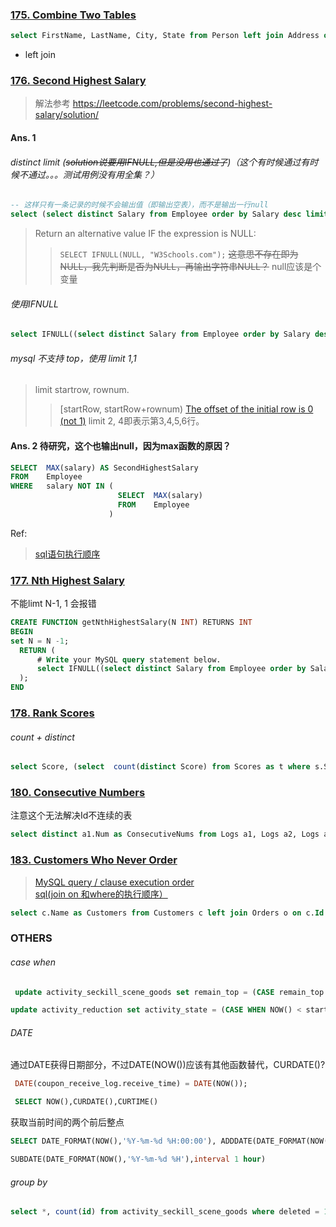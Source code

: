 ### [175. Combine Two Tables](https://leetcode.com/problems/combine-two-tables/description/)

```sql
select FirstName, LastName, City, State from Person left join Address on Person.PersonId = Address.PersonId;
```

+ left join


### [176. Second Highest Salary](https://leetcode.com/problems/second-highest-salary/description/)


> 解法参考 <https://leetcode.com/problems/second-highest-salary/solution/>


#### Ans. 1
###### distinct limit (~~solution说要用IFNULL,但是没用也通过了~~)（这个有时候通过有时候不通过。。。测试用例没有用全集？）
```sql
-- 这样只有一条记录的时候不会输出值（即输出空表），而不是输出一行null
select (select distinct Salary from Employee order by Salary desc limit 1,1) as SecondHighestSalary;
```
> Return an alternative value IF the expression is NULL:
>> `SELECT IFNULL(NULL, "W3Schools.com");`
~~这意思不存在即为NULL，我先判断是否为NULL，再输出字符串NULL？~~ null应该是个变量

###### 使用IFNULL
```sql
select IFNULL((select distinct Salary from Employee order by Salary desc limit 1,1), null) as SecondHighestSalary;
```

###### mysql 不支持 top，使用 limit 1,1 
> limit startrow, rownum. 
>> [startRow, startRow+rownum)  [The offset of the initial row is 0 (not 1)](https://dev.mysql.com/doc/refman/8.0/en/select.html) limit 2, 4即表示第3,4,5,6行。



#### Ans. 2 待研究，这个也输出null，因为max函数的原因？
```sql
SELECT  MAX(salary) AS SecondHighestSalary
FROM    Employee
WHERE   salary NOT IN (
                        SELECT  MAX(salary)
                        FROM    Employee
                      )
```

Ref:
> [sql语句执行顺序](https://www.jianshu.com/p/bb19b6b0fdc3)

### [177. Nth Highest Salary](https://leetcode.com/problems/nth-highest-salary/description/)

不能limt N-1, 1 会报错

```sql
CREATE FUNCTION getNthHighestSalary(N INT) RETURNS INT
BEGIN
set N = N -1;
  RETURN (
      # Write your MySQL query statement below.
      select IFNULL((select distinct Salary from Employee order by Salary desc limit N, 1), NULL)  
  );
END
```

### [178. Rank Scores](https://leetcode.com/problems/rank-scores/description/)

###### count + distinct

```sql
select Score, (select  count(distinct Score) from Scores as t where s.Score <= t.Score ) as Rank from Scores as s order by Score desc
```

### [180. Consecutive Numbers](https://leetcode.com/problems/consecutive-numbers/)
注意这个无法解决Id不连续的表
```sql
select distinct a1.Num as ConsecutiveNums from Logs a1, Logs a2, Logs a3 where a1.Id = a2.Id-1 and a2.Id = a3.Id - 1 and a1.Num = a2.Num and a2.Num = a3.Num
```

### [183. Customers Who Never Order](https://leetcode.com/problems/customers-who-never-order/)
> [MySQL query / clause execution order](https://stackoverflow.com/questions/24127932/mysql-query-clause-execution-order)
> [sql(join on 和where的执行顺序）](https://www.cnblogs.com/Jessy/p/3525419.html)
```sql
select c.Name as Customers from Customers c left join Orders o on c.Id = o.CustomerId where o.Id is null;
```


### OTHERS

###### case when

```sql
 update activity_seckill_scene_goods set remain_top = (CASE remain_top WHEN '-1' THEN '-1' ELSE remain_top + 5 END), utime = now() where id = 72

update activity_reduction set activity_state = (CASE WHEN NOW() < start_time THEN 1 WHEN NOW() >= start_time AND NOW() < end_time THEN 2 WHEN NOW() >= end_time THEN 4 ELSE 4 END) where id = 1 AND activity_state = 7
```

###### DATE
通过DATE获得日期部分，不过DATE(NOW())应该有其他函数替代，CURDATE()?
```sql
 DATE(coupon_receive_log.receive_time) = DATE(NOW());

 SELECT NOW(),CURDATE(),CURTIME()
```
获取当前时间的两个前后整点
```sql
SELECT DATE_FORMAT(NOW(),'%Y-%m-%d %H:00:00'), ADDDATE(DATE_FORMAT(NOW(),'%Y-%m-%d %H'),interval 1 hour);

SUBDATE(DATE_FORMAT(NOW(),'%Y-%m-%d %H'),interval 1 hour)
```

###### group by

```sql
select *, count(id) from activity_seckill_scene_goods where deleted = 1  group by activity_seckill_scene_id order by activity_seckill_scene_id, count(id) desc;
```







